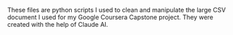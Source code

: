 These files are python scripts I used to clean and manipulate the large CSV document I used for my Google Coursera Capstone project. They were created with the help of Claude AI.
